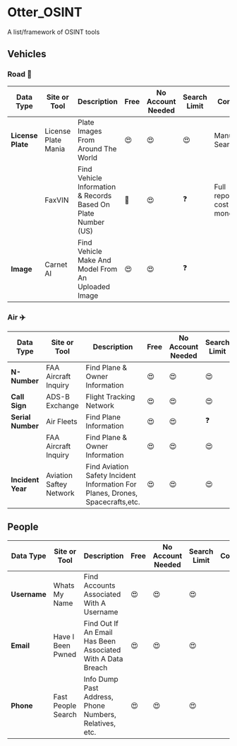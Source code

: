 # Otter_OSINT
A list/framework of OSINT tools
<br>
## Vehicles
### Road 🚙
| Data Type | Site or Tool | Description | Free | No Account Needed | Search Limit| Cons | Link |
|---|---|---|---|---|---|--|---|
|**License Plate**|License Plate Mania | Plate Images From Around The World| 😍 | 😍 | 😍| Manual Search | https://licenseplatemania.com/ |https://licenseplatemania.com/https://licenseplatemania.com/|
| | FaxVIN | Find Vehicle Information & Records Based On Plate Number (US) | 🙂 | 😍 | ❓ | Full reports cost money | https://www.faxvin.com/license-plate-lookup |
|**Image**| Carnet AI | Find Vehicle Make And Model From An Uploaded Image | 😍 | 😍 | ❓ | | https://carnet.ai |
### Air ✈️
| Data Type | Site or Tool | Description | Free | No Account Needed | Search Limit| Cons | Link |
|---|---|---|---|---|---|--|---|
|**N-Number**| FAA Aircraft Inquiry | Find Plane & Owner Information | 😍 | 😍 | 😍 | No Flight Logs |https://registry.faa.gov/aircraftinquiry/search/nnumberinquiry |
|**Call Sign** | ADS-B Exchange | Flight Tracking Network | 😍 | 😍 | 😍 | | https://globe.adsbexchange.com/
|**Serial Number**| Air Fleets | Find Plane Information | 😍 | 😍 | ❓ | | https://www.airfleets.net/home/
| | FAA Aircraft Inquiry | Find Plane & Owner Information | 😍 | 😍 | 😍 | No Flight Logs |https://registry.faa.gov/aircraftinquiry/search/nnumberinquiry |
| **Incident Year** | Aviation Saftey Network | Find Aviation Safety Incident Information For Planes, Drones, Spacecrafts,etc.| 😍 |😍 | 😍 | Manual Search | https://aviation-safety.net/ |
## People
| Data Type | Site or Tool | Description | Free | No Account Needed | Search Limit| Cons | Link |
|---|---|---|---|---|---|--|---|
|**Username**|Whats My Name|Find Accounts Associated With A Username | 😍 | 😍 | 😍 | |https://whatsmyname.app/ |
|**Email**| Have I Been Pwned| Find Out If An Email Has Been Associated With A Data Breach | 😍 |😍| 😍 | | https://haveibeenpwned.com/ |
|**Phone**| Fast People Search | Info Dump Past Address, Phone Numbers, Relatives, etc. | 😍 | 😍 | 😍 | | https://www.fastpeoplesearch.com/ |
 
